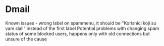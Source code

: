# Dmail
Known issues - wrong label on spammenu, it should be "Korisnici koji su vam slali" instead of the first label
Potential problems with changing spam status of some blocked users, happens only with old connections but unsure of the cause
